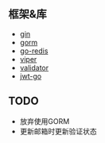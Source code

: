 ## 框架&库

- [gin](https://github.com/gin-gonic/gin)
- [gorm]()
- [go-redis](https://github.com/go-redis/redis)
- [viper]()
- [validator]()
- [jwt-go]()

## TODO

- 放弃使用GORM
- 更新邮箱时更新验证状态